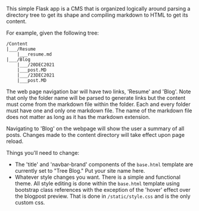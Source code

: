 This simple Flask app is a CMS that is organized logically around parsing a directory tree to get its shape and compiling markdown to HTML to get its content.

For example, given the following tree:

```
/Content
|___/Resume
    |___resume.md
|___/Blog
    |___/20DEC2021
	|___post.MD
    |___/23DEC2021
	|___post.MD
```

The web page navigation bar will have two links, 'Resume' and 'Blog'.  Note that only the folder name will be parsed to generate links but the content must come from the markdown file within the folder.  Each and every folder must have one and only one markdown file.  The name of the markdown file does not matter as long as it has the markdown extension.

Navigating to 'Blog' on the webpage will show the user a summary of all posts.  Changes made to the content directory will take effect upon page reload.

Things you'll need to change:

* The 'title' and 'navbar-brand' components of the `base.html` template are currently set to "Tree Blog."  Put your site name here.
* Whatever style changes you want.  There is a simple and functional theme.  All style editing is done within the `base.html` template using bootstrap class references with the exception of the 'hover' effect over the blogpost preview.  That is done in `/static/style.css` and is the only custom css.
